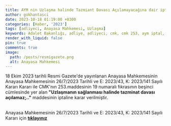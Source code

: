 ```yaml
---
title: AYM nin Uzlaşma halinde Tazmiant Davası Açılamayacağına dair iptal kararı
author: gokhantasci
date: 2023-10-18 01:19:00 +0300
categories: [Haber, '2023']
tags: [adliyeci, Anayasa Mahkemesi, Uzlaşma]
keywords: Adalet Bakanlığı, adliye, adliyeci, cmk, cmk 253, aym iptal, uzlaşma
render_with_liquid: false
pin: true
comments: true
image:
  path: /posts/resmigazete.png
  alt: Anayasa Mahkemesi
---
```


18 Ekim 2023 tarihli Resmi Gazete'de yayınlanan Anayasa Mahkemesinin Anayasa Mahkemesinin 26/7/2023 Tarihli ve E: 2023/43, K: 2023/141 Sayılı Kararı Kararı ile CMK'nın 253.maddesinin 19 numaralı fıkrasının beşinci cümlesinde yer alan **"Uzlaşmanın sağlanması halinde tazminat davası açılamaz;.."**  maddesinin iptaline karar verilmiştir.


<br>Anayasa Mahkemesinin 26/7/2023 Tarihli ve E: 2023/43, K: 2023/141 Sayılı Kararı için [**tıklayınız**](https://www.resmigazete.gov.tr/eskiler/2023/10/20231018-10.pdf) 


